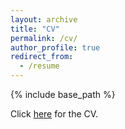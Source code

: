 ```yaml
---
layout: archive
title: "CV"
permalink: /cv/
author_profile: true
redirect_from:
  - /resume
---
```


{% include base_path %}

Click [here](/files/SDNR_CV_09.13.23.pdf) for the CV.